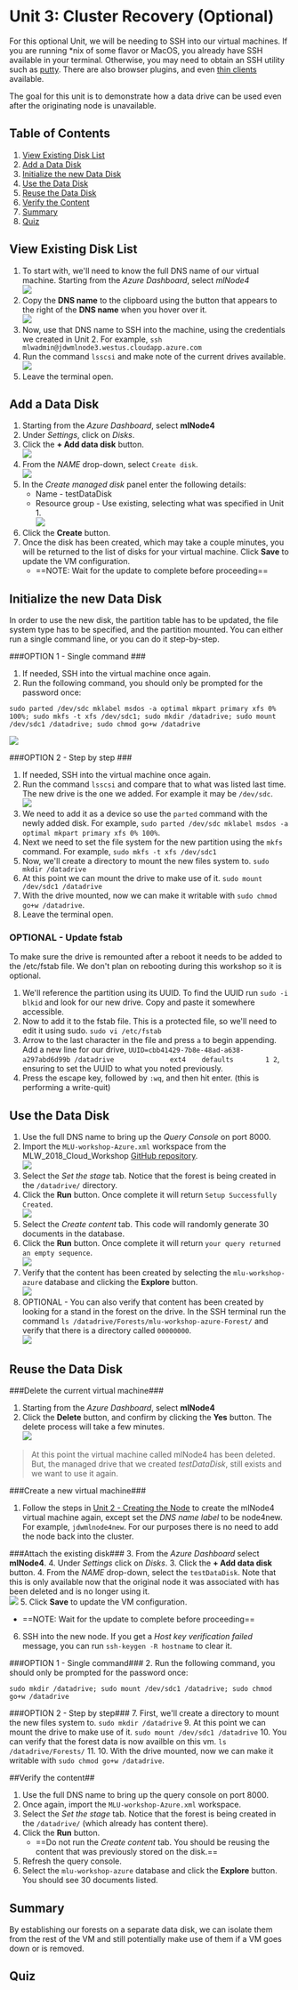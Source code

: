 # Unit 3: Cluster Recovery (Optional)

For this optional Unit, we will be needing to SSH into our virtual machines.  If you are running *nix of some flavor or MacOS, you already have SSH available in your terminal.  Otherwise, you may need to obtain an SSH utility such as [putty](https://www.putty.org/).  There are also browser plugins, and even [thin clients](https://tools.bartlweb.net/webssh/) available.

The goal for this unit is to demonstrate how a data drive can be used even after the originating node is unavailable.

## Table of Contents
1. [View Existing Disk List](#viewExitingList)
2. [Add a Data Disk](#addDataDisk)
3. [Initialize the new Data Disk](#initializeDataDisk)
4. [Use the Data Disk](#useDataDisk)
5. [Reuse the Data Disk](#reuseDataDisk)
6. [Verify the Content](#verifyDataDisk)
7. [Summary](#summary)
8. [Quiz](#quiz)

<a name="viewExistingList"></a>
## View Existing Disk List
1. To start with, we'll need to know the full DNS name of our virtual machine.  Starting from the *Azure Dashboard*, select *mlNode4*  
![](images/azure-unit3-00001.png)
2. Copy the **DNS name** to the clipboard using the button that appears to the right of the **DNS name** when you hover over it.  
![](images/azure-unit3-00002.png)
3. Now, use that DNS name to SSH into the machine, using the credentials we created in Unit 2.  For example, `ssh mlwadmin@jdwmlnode3.westus.cloudapp.azure.com`
4. Run the command `lsscsi` and make note of the current drives available.  
![](images/azure-unit3-00003.png) 
5. Leave the terminal open.

<a name="addDataDisk"></a>
## Add a Data Disk
1. Starting from the *Azure Dashboard*, select **mlNode4**
2. Under *Settings*, click on *Disks*.
3. Click the **+ Add data disk** button.  
![](images/azure-unit3-00004.png)
4. From the *NAME* drop-down, select `Create disk`.  
![](images/azure-unit3-00005.png)
5. In the *Create managed disk* panel enter the following details:
	* Name - testDataDisk
	* Resource group - Use existing, selecting what was specified in Unit 1.  
![](images/azure-unit3-00006.png)
6. Click the **Create** button.
7. Once the disk has been created, which may take a couple minutes, you will be returned to the list of disks for your virtual machine.  Click **Save** to update the VM configuration.
   * ==NOTE: Wait for the update to complete before proceeding==

<a name="initializeDataDisk"></a>
## Initialize the new Data Disk 
In order to use the new disk, the partition table has to be updated, the file system type has to be specified, and the partition mounted.  You can either run a single command line, or you can do it step-by-step.

###OPTION 1 - Single command ###
1. If needed, SSH into the virtual machine once again.
2. Run the following command, you should only be prompted for the password once:

~~~
sudo parted /dev/sdc mklabel msdos -a optimal mkpart primary xfs 0% 100%; sudo mkfs -t xfs /dev/sdc1; sudo mkdir /datadrive; sudo mount /dev/sdc1 /datadrive; sudo chmod go+w /datadrive
~~~  
![](images/azure-unit3-00008.png)

###OPTION 2 - Step by step ###
1. If needed, SSH into the virtual machine once again.
2. Run the command `lsscsi` and compare that to what was listed last time.  The new drive is the one we added.  For example it may be `/dev/sdc`.  
![](images/azure-unit3-00007.png)
3. We need to add it as a device so use the `parted` command with the newly added disk.  For example, `sudo parted /dev/sdc mklabel msdos -a optimal mkpart primary xfs 0% 100%`.
7. Next we need to set the file system for the new partition using the `mkfs` command.  For example, `sudo mkfs -t xfs /dev/sdc1`
8. Now, we'll create a directory to mount the new files system to. `sudo mkdir /datadrive`
9. At this point we can mount the drive to make use of it. `sudo mount /dev/sdc1 /datadrive`
10. With the drive mounted, now we can make it writable with `sudo chmod go+w /datadrive`.
14. Leave the terminal open.

### OPTIONAL - Update fstab ###
To make sure the drive is remounted after a reboot it needs to be added to the /etc/fstab file. We don't plan on rebooting during this workshop so it is optional.

1.  We'll reference the partition using its UUID.  To find the UUID run `sudo -i blkid` and look for our new drive.  Copy and paste it somewhere accessible.
11. Now to add it to the fstab file.  This is a protected file, so we'll need to edit it using sudo. `sudo vi /etc/fstab`
12. Arrow to the last character in the file and press `a` to begin appending.  Add a new line for our drive, `UUID=cbb41429-7b8e-48ad-a638-a297abd6d99b /datadrive              ext4    defaults        1 2`, ensuring to set the UUID to what you noted previously.
13. Press the escape key, followed by `:wq`, and then hit enter. (this is performing a write-quit)

<a name="useDataDisk"></a>
## Use the Data Disk
1. Use the full DNS name to bring up the *Query Console* on port 8000.
2. Import the `MLU-workshop-Azure.xml` workspace from the MLW\_2018\_Cloud_Workshop [GitHub repository](https://github.com/MarkLogicUniversity/MLW_2018_Cloud_Workshop/blob/master/Azure/unit3-node-recovery/MLU-workshop-Azure.xml).  
![](images/azure-unit3-00009.png)
2. Select the *Set the stage* tab.  Notice that the forest is being created in the `/datadrive/` directory.
3. Click the **Run** button.  Once complete it will return `Setup Successfully Created`.  
![](images/azure-unit3-00010.png)
4. Select the *Create content* tab.  This code will randomly generate 30 documents in the database.
5. Click the **Run** button. Once complete it will return `your query returned an empty sequence`.  
![](images/azure-unit3-00011.png)
6. Verify that the content has been created by selecting the `mlu-workshop-azure` database and clicking the **Explore** button.  
![](images/azure-unit3-00012.png)
7. OPTIONAL - You can also verify that content has been created by looking for a stand in the forest on the drive.  In the SSH terminal run the command `ls /datadrive/Forests/mlu-workshop-azure-Forest/` and verify that there is a directory called `00000000`.  
![](images/azure-unit3-00013.png)

<a name="reuseDataDisk"></a>
## Reuse the Data Disk
###Delete the current virtual machine###
 
1. Starting from the *Azure Dashboard*, select **mlNode4**
2. Click the **Delete** button, and confirm by clicking the **Yes** button.  The delete process will take a few minutes.  
![](images/azure-unit3-00014.png)

> At this point the virtual machine called mlNode4 has been deleted.  But, the managed drive that we created *testDataDisk*, still exists and we want to use it again.

###Create a new virtual machine###
1. Follow the steps in [Unit 2 - Creating the Node](../unit2-cluster-scale-up/README.md#toc_1) to create the mlNode4 virtual machine again, except set the *DNS name label* to be node4new.  For example, `jdwmlnode4new`. For our purposes there is no need to add the node back into the cluster.

###Attach the existing disk###
3. From the *Azure Dashboard* select **mlNode4**.
4. Under *Settings* click on *Disks*.
3. Click the **+ Add data disk** button.
4. From the *NAME* drop-down, select the `testDataDisk`. Note that this is only available now that the original node it was associated with has been deleted and is no longer using it.  
![](images/azure-unit3-00015.png)
5. Click **Save** to update the VM configuration.
   * ==NOTE: Wait for the update to complete before proceeding== 
6. SSH into the new node.  If you get a *Host key verification failed* message, you can run `ssh-keygen -R hostname` to clear it.

###OPTION 1 - Single command###
2. Run the following command, you should only be prompted for the password once:

~~~
sudo mkdir /datadrive; sudo mount /dev/sdc1 /datadrive; sudo chmod go+w /datadrive
~~~

###OPTION 2 - Step by step###
7. First, we'll create a directory to mount the new files system to. `sudo mkdir /datadrive`
9. At this point we can mount the drive to make use of it. `sudo mount /dev/sdc1 /datadrive`
10. You can verify that the forest data is now availble on this vm. `ls /datadrive/Forests/`
11. 10. With the drive mounted, now we can make it writable with `sudo chmod go+w /datadrive`.

<a name="verifyDataDisk"></a>
##Verify the content##
1. Use the full DNS name to bring up the query console on port 8000.
2. Once again, import the `MLU-workshop-Azure.xml` workspace.
2. Select the *Set the stage* tab.  Notice that the forest is being created in the `/datadrive/` (which already has content there).
3. Click the **Run** button.
	* ==Do not run the *Create content* tab.  You should be reusing the content that was previously stored on the disk.==
4. Refresh the query console.
5. Select the `mlu-workshop-azure` database and click the **Explore** button.  You should see 30 documents listed.

<a name="summary"></a>
## Summary
By establishing our forests on a separate data disk, we can isolate them from the rest of the VM and still potentially make use of them if a VM goes down or is removed.

<a name="quiz"></a>
## Quiz